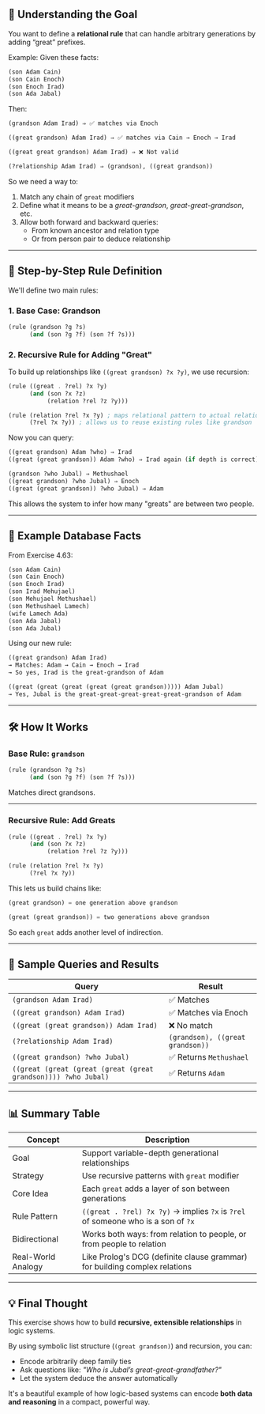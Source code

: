 ## 🧠 Understanding the Goal

You want to define a **relational rule** that can handle arbitrary generations by adding “great” prefixes.

Example:
Given these facts:

```scheme
(son Adam Cain)
(son Cain Enoch)
(son Enoch Irad)
(son Ada Jabal)
```

Then:

```scheme
(grandson Adam Irad) ⇒ ✅ matches via Enoch

((great grandson) Adam Irad) ⇒ ✅ matches via Cain → Enoch → Irad

((great great grandson) Adam Irad) ⇒ ❌ Not valid

(?relationship Adam Irad) ⇒ (grandson), ((great grandson))
```

So we need a way to:
1. Match any chain of `great` modifiers
2. Define what it means to be a *great-grandson*, *great-great-grandson*, etc.
3. Allow both forward and backward queries:
   - From known ancestor and relation type
   - Or from person pair to deduce relationship

---

## 🔁 Step-by-Step Rule Definition

We'll define two main rules:

### 1. **Base Case: Grandson**

```scheme
(rule (grandson ?g ?s)
      (and (son ?g ?f) (son ?f ?s)))
```

### 2. **Recursive Rule for Adding "Great"**

To build up relationships like `((great grandson) ?x ?y)`, we use recursion:

```scheme
(rule ((great . ?rel) ?x ?y)
      (and (son ?x ?z)
           (relation ?rel ?z ?y)))

(rule (relation ?rel ?x ?y) ; maps relational pattern to actual relation
      (?rel ?x ?y)) ; allows us to reuse existing rules like grandson
```

Now you can query:

```scheme
((great grandson) Adam ?who) ⇒ Irad
((great (great grandson)) Adam ?who) ⇒ Irad again (if depth is correct)

(grandson ?who Jubal) ⇒ Methushael
((great grandson) ?who Jubal) ⇒ Enoch
((great (great grandson)) ?who Jubal) ⇒ Adam
```

This allows the system to infer how many "greats" are between two people.

---

## 📌 Example Database Facts

From Exercise 4.63:

```scheme
(son Adam Cain)
(son Cain Enoch)
(son Enoch Irad)
(son Irad Mehujael)
(son Mehujael Methushael)
(son Methushael Lamech)
(wife Lamech Ada)
(son Ada Jabal)
(son Ada Jubal)
```

Using our new rule:

```scheme
((great grandson) Adam Irad)
→ Matches: Adam → Cain → Enoch → Irad
→ So yes, Irad is the great-grandson of Adam

((great (great (great (great (great grandson))))) Adam Jubal)
→ Yes, Jubal is the great-great-great-great-great-grandson of Adam
```

---

## 🛠️ How It Works

### Base Rule: `grandson`

```scheme
(rule (grandson ?g ?s)
      (and (son ?g ?f) (son ?f ?s)))
```

Matches direct grandsons.

---

### Recursive Rule: Add Greats

```scheme
(rule ((great . ?rel) ?x ?y)
      (and (son ?x ?z)
           (relation ?rel ?z ?y)))

(rule (relation ?rel ?x ?y)
      (?rel ?x ?y))
```

This lets us build chains like:

```scheme
(great grandson) = one generation above grandson

(great (great grandson)) = two generations above grandson
```

So each `great` adds another level of indirection.

---

## 🧪 Sample Queries and Results

| Query | Result |
|-------|--------|
| `(grandson Adam Irad)` | ✅ Matches |
| `((great grandson) Adam Irad)` | ✅ Matches via Enoch |
| `((great (great grandson)) Adam Irad)` | ❌ No match |
| `(?relationship Adam Irad)` | ```(grandson), ((great grandson))``` |
| `((great grandson) ?who Jubal)` | ✅ Returns `Methushael` |
| `((great (great (great (great (great grandson)))) ?who Jubal)` | ✅ Returns `Adam` |

---

## 📊 Summary Table

| Concept | Description |
|--------|-------------|
| Goal | Support variable-depth generational relationships |
| Strategy | Use recursive patterns with `great` modifier |
| Core Idea | Each `great` adds a layer of son between generations |
| Rule Pattern | `((great . ?rel) ?x ?y)` → implies `?x` is `?rel` of someone who is a son of `?x` |
| Bidirectional | Works both ways: from relation to people, or from people to relation |
| Real-World Analogy | Like Prolog's DCG (definite clause grammar) for building complex relations |

---

## 💡 Final Thought

This exercise shows how to build **recursive, extensible relationships** in logic systems.

By using symbolic list structure (`(great grandson)`) and recursion, you can:
- Encode arbitrarily deep family ties
- Ask questions like: *"Who is Jubal’s great-great-grandfather?"*
- Let the system deduce the answer automatically

It's a beautiful example of how logic-based systems can encode **both data and reasoning** in a compact, powerful way.
